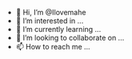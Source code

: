 - 👋 Hi, I’m @Ilovemahe
- 👀 I’m interested in ...
- 🌱 I’m currently learning ...
- 💞️ I’m looking to collaborate on ...
- 📫 How to reach me ...

<!---
Ilovemahe/Ilovemahe is a ✨ special ✨ repository because its `README.md` (this file) appears on your GitHub profile.
You can click the Preview link to take a look at your changes.
--->
